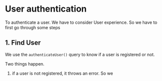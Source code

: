 # User authentication

To authenticate a user. We have to consider User experience. So we have to first go through some steps

## 1. Find User
We use the `authenticateUser()` query to know if a user is registered or not. 

Two things happen.

1. if a user is not registered, it throws an error. So we 